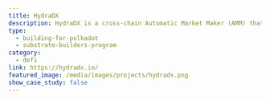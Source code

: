 ```yaml
---
title: HydraDX
description: HydraDX is a cross-chain Automatic Market Maker (AMM) that  uses its own algorithm named CFMM. The HydraDX team has won Hackusama.
type:
  - building-for-polkadot
  - substrate-builders-program
category:
  - defi
link: https://hydradx.io/
featured_image: /media/images/projects/hydradx.png
show_case_study: false
---
```

